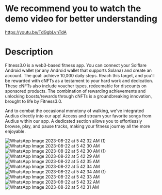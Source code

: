 # We recommend you to watch the demo video for better understanding
https://youtu.be/TdGgbLvnTdA 

# Description
Fitness3.0 is a web3-based fitness app. You can connect your Solflare Android wallet (or any Android wallet that supports Solana) and create an account. The goal: achieve 10,000 daily steps. Reach this target, and you'll be rewarded with cNFTs as a testament to your hard work and dedication. These cNFTs also include voucher types, redeemable for discounts on sponsored products. The combination of rewarding achievements and unlocking boosts/rewards through cNFTs is a groundbreaking innovation, brought to life by Fitness3.0.

And to combat the occasional monotony of walking, we've integrated Audius directly into our app! Access and stream your favorite songs from Audius within our app. A dedicated section allows you to effortlessly browse, play, and pause tracks, making your fitness journey all the more enjoyable.

![WhatsApp Image 2023-08-22 at 5 42 32 AM (1)](https://github.com/raehat/fitness3/assets/77321971/c4322911-ae86-443a-ab72-cc1c483802d6)
![WhatsApp Image 2023-08-22 at 5 42 30 AM](https://github.com/raehat/fitness3/assets/77321971/29139b82-0cbd-4586-97f3-665caedce318)
![WhatsApp Image 2023-08-22 at 5 42 30 AM (1)](https://github.com/raehat/fitness3/assets/77321971/c52a67d1-d726-489d-bf42-a2c9585a445c)
![WhatsApp Image 2023-08-22 at 5 42 29 AM](https://github.com/raehat/fitness3/assets/77321971/72331917-968b-4aef-91f4-4b5e0851d7d0)
![WhatsApp Image 2023-08-22 at 5 42 35 AM](https://github.com/raehat/fitness3/assets/77321971/f9304b80-7e2e-40fb-ad06-180a24db705d)
![WhatsApp Image 2023-08-22 at 5 42 34 AM](https://github.com/raehat/fitness3/assets/77321971/862f7658-c971-4c35-9824-a8b477dd8018)
![WhatsApp Image 2023-08-22 at 5 42 34 AM (1)](https://github.com/raehat/fitness3/assets/77321971/cff42206-8330-4cc6-8a05-e94296bbe15c)
![WhatsApp Image 2023-08-22 at 5 42 33 AM](https://github.com/raehat/fitness3/assets/77321971/d0c8032d-01e1-4488-9609-1fc8af040229)
![WhatsApp Image 2023-08-22 at 5 42 32 AM](https://github.com/raehat/fitness3/assets/77321971/15afefd7-fda1-4c85-a542-89808c7d0156)
![WhatsApp Image 2023-08-22 at 5 42 31 AM](https://github.com/raehat/fitness3/assets/77321971/e9f4e3e3-dea5-4bc5-a326-7e1742ee1a72)

